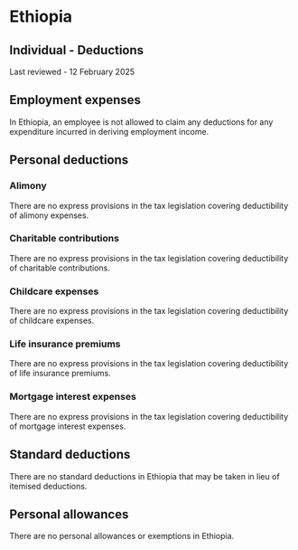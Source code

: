 # Ethiopia
## Individual - Deductions
Last reviewed - 12 February 2025
## Employment expenses
In Ethiopia, an employee is not allowed to claim any deductions for any expenditure incurred in deriving employment income.
## Personal deductions
### Alimony
There are no express provisions in the tax legislation covering deductibility of alimony expenses.
### Charitable contributions
There are no express provisions in the tax legislation covering deductibility of charitable contributions.
### Childcare expenses
There are no express provisions in the tax legislation covering deductibility of childcare expenses.
### Life insurance premiums
There are no express provisions in the tax legislation covering deductibility of life insurance premiums.
### Mortgage interest expenses
There are no express provisions in the tax legislation covering deductibility of mortgage interest expenses.
## Standard deductions
There are no standard deductions in Ethiopia that may be taken in lieu of itemised deductions.
## Personal allowances
There are no personal allowances or exemptions in Ethiopia.
